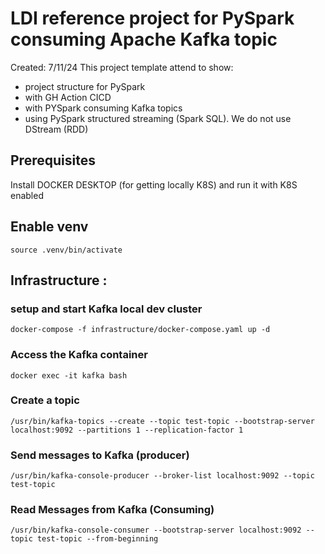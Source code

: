 # LDI reference project for PySpark consuming Apache Kafka topic
Created: 7/11/24
This project template attend to show:
- project structure for PySpark
- with GH Action CICD
- with PYSpark consuming Kafka topics
- using PySpark structured streaming (Spark SQL). We do not use DStream (RDD)

## Prerequisites
Install DOCKER DESKTOP (for getting locally K8S) and run it with K8S enabled

## Enable venv
`source .venv/bin/activate`


## Infrastructure : 
### setup and start Kafka local dev cluster
`docker-compose -f infrastructure/docker-compose.yaml up -d`

### Access the Kafka container 
`docker exec -it kafka bash`

### Create a topic 
`/usr/bin/kafka-topics --create --topic test-topic --bootstrap-server localhost:9092 --partitions 1 --replication-factor 1`

### Send messages to Kafka (producer)
`/usr/bin/kafka-console-producer --broker-list localhost:9092 --topic test-topic`

###  Read Messages from Kafka (Consuming) 
`/usr/bin/kafka-console-consumer --bootstrap-server localhost:9092 --topic test-topic --from-beginning`






